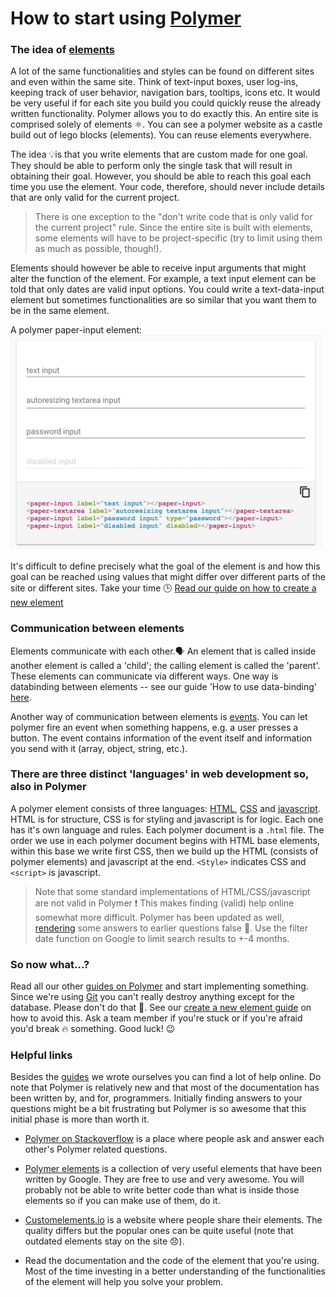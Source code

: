 # How to start using [Polymer](../glossary/polymer.md)

### The idea of [elements](../glossary/element.md)

A lot of the same functionalities and styles can be found on different sites and even within the same site. Think of text-input boxes, user log-ins, keeping track of user behavior, navigation bars, tooltips, icons etc. It would be very useful if for each site you build you could quickly reuse the already written functionality. Polymer allows you to do exactly this. An entire site is comprised solely of elements ⚛. You can see a polymer website as a castle build out of lego blocks (elements). You can reuse elements everywhere.

The idea 💡is that you write elements that are custom made for one goal. They should be able to perform only the single task that will result in obtaining their goal. However, you should be able to reach this goal each time you use the element. Your code, therefore, should never include details that are only valid for the current project.

> There is one exception to the "don't write code that is only valid for the current project" rule. Since the entire site is built with elements, some elements will have to be project-specific (try to limit using them as much as possible, though!).

Elements should however be able to receive input arguments that might alter the function of the element. For example, a text input element can be told that only dates are valid input options. You could write a text-data-input element but sometimes functionalities are so similar that you want them to be in the same element.

A polymer paper-input element:
<img src="paper-input.png" width=500/>

It's difficult to define precisely what the goal of the element is and how this goal can be reached using values that might differ over different parts of the site or different sites. Take your time 🕒 [Read our guide on how to create a new element](https://hub.com/newatoms/newatoms/blob/ready/internal/guides/how-to-create-a-new-element.md)

### Communication between elements

Elements communicate with each other.🗣 An element that is called inside another element is called a 'child'; the calling element is called the 'parent'. These elements can communicate via different ways. One way is databinding between elements -- see our guide 'How to use data-binding' [here](../databinding/readme.md).

Another way of communication between elements is [events](https://www.polymer-project.org/1.0/docs/devguide/events.html). You can let polymer fire an event when something happens, e.g. a user presses a button. The event contains information of the event itself and information you send with it (array, object, string, etc.).

### There are three distinct 'languages' in web development so, also in  Polymer

A polymer element consists of three languages: [HTML](https://developer.mozilla.org/en-US/docs/Web/Guide/HTML/Introduction), [CSS](https://developer.mozilla.org/en-US/docs/Web/Guide/CSS/Getting_started) and [javascript](https://developer.mozilla.org/en-US/Learn/JavaScript).  
HTML is for structure, CSS is for styling and javascript is for logic. Each one has it's own language and rules. Each polymer document is a ```.html``` file. The order we use in each polymer document begins with HTML base elements, within this base we write first CSS, then  we build up the HTML (consists of polymer elements) and javascript at the end. ```<Style>``` indicates CSS and ```<script>``` is javascript.

> Note that some standard implementations of HTML/CSS/javascript are not valid in Polymer ❗️ This makes finding (valid) help online somewhat more difficult. Polymer has been updated as well, [rendering](../glossary/rendering.md) some answers to earlier questions false 🚫. Use the filter date function on Google to limit search results to +-4 months.

### So now what...?

Read all our other [guides on Polymer](https://hub.com/newatoms/guides) and start implementing something. Since we're using [Git](../glossary/git.md) you can't really destroy anything except for the database. Please don't do that 😬. See our [create a new element guide](https://github.com/newatoms/newatoms/blob/ready/internal/guides/how-to-create-a-new-element.md) on how to avoid this. Ask a team member if you're stuck or if you're afraid you'd break 🔥 something. Good luck! 😉

### Helpful links

Besides the [guides](https://github.com/newatoms/guides) we wrote ourselves you can find a lot of help online. Do note that Polymer is relatively new and that most of the documentation has been written by, and for, programmers. Initially finding answers to your questions might be a bit frustrating but Polymer is so awesome that this initial phase is more than worth it.

* [Polymer on Stackoverflow](https://stackoverflow.com/questions/tagged/polymer) is a place where people ask and answer each other's Polymer related questions.

* [Polymer elements](https://elements.polymer-project.org/) is a collection of very useful elements that have been written by Google. They are free to use and very awesome. You will probably not be able to write better code than what is inside those elements so if you can make use of them, do it.

* [Customelements.io](https://customelements.io/) is a website where people share their elements. The quality differs but the popular ones can be quite useful (note that outdated elements stay on the site 😞).

* Read the documentation and the code of the element that you're using. Most of the time investing in a better understanding of the functionalities of the element will help you solve your problem.
